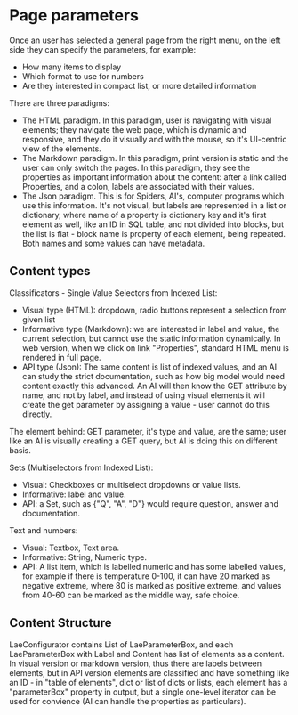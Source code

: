 # Page parameters

Once an user has selected a general page from the right menu, on the left side they can specify the parameters, for example:
- How many items to display
- Which format to use for numbers
- Are they interested in compact list, or more detailed information

There are three paradigms:
* The HTML paradigm. In this paradigm, user is navigating with visual elements; they navigate the web page, which is dynamic and responsive, and they do it visually and with the mouse, so it's UI-centric view of the elements.
* The Markdown paradigm. In this paradigm, print version is static and the user can only switch the pages. In this paradigm, they see the properties as important information about the content: after a link called Properties, and a colon, labels are associated with their values.
* The Json paradigm. This is for Spiders, AI's, computer programs which use this information. It's not visual, but labels are represented in a list or dictionary, where name of a property is dictionary key and it's first element as well, like an ID in SQL table, and not divided into blocks, but the list is flat - block name is property of each element, being repeated. Both names and some values can have metadata.

## Content types

Classificators - Single Value Selectors from Indexed List:
* Visual type (HTML): dropdown, radio buttons represent a selection from given list
* Informative type (Markdown): we are interested in label and value, the current selection, but cannot use the static information dynamically. In web version, when we click on link "Properties", standard HTML menu is rendered in full page.
* API type (Json): The same content is list of indexed values, and an AI can study the strict documentation, such as how big model would need content exactly this advanced. An AI will then know the GET attribute by name, and not by label, and instead of using visual elements it will create the get parameter by assigning a value - user cannot do this directly.

The element behind: GET parameter, it's type and value, are the same; user like an AI is visually creating a GET query, but AI is doing this on different basis.

Sets (Multiselectors from Indexed List):
* Visual: Checkboxes or multiselect dropdowns or value lists.
* Informative: label and value.
* API: a Set, such as {"Q", "A", "D"} would require question, answer and documentation.

Text and numbers:
* Visual: Textbox, Text area.
* Informative: String, Numeric type.
* API: A list item, which is labelled numeric and has some labelled values, for example if there is temperature 0-100, it can have 20 marked as negative extreme, where 80 is marked as positive extreme, and values from 40-60 can be marked as the middle way, safe choice.

## Content Structure

LaeConfigurator contains List of LaeParameterBox, and each LaeParameterBox with Label and Content has list of elements as a content. In visual version or markdown version, thus there are labels between elements, but in API version elements are classified and have something like an ID - in "table of elements", dict or list of dicts or lists, each element has a "parameterBox" property in output, but a single one-level iterator can be used for convience (AI can handle the properties as particulars).